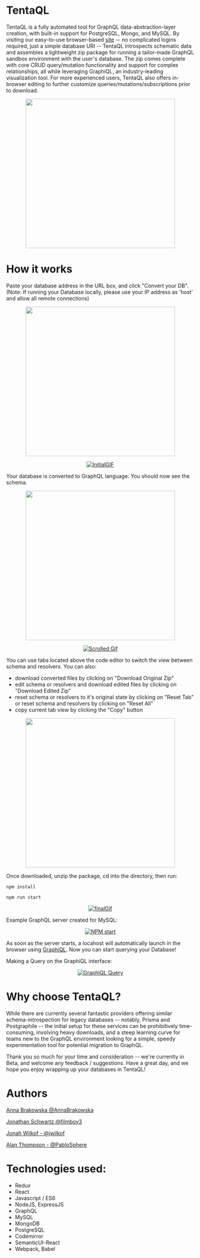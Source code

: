 # TentaQL

TentaQL is a fully automated tool for GraphQL data-abstraction-layer creation, with built-in support for PostgreSQL, Mongo, and MySQL. By visiting our easy-to-use browser-based [site](https://www.tentaql.com) -- no complicated logins required, just a simple database URI -- TentaQL introspects schematic data and assembles a lightweight zip package for running a tailor-made GraphQL sandbox environment with the user's database. The zip comes complete with core CRUD query/mutation functionality and support for complex relationships, all while leveraging GraphiQL, an industry-leading visualization tool. For more experienced users, TentaQL also offers in-browser editing to further customize queries/mutations/subscriptions prior to download.

<p align="center">
<img src="https://github.com/TentaQL/tentaQL/blob/master/assets/Octopus.png" align="center" height="400">
</p>

# How it works

Paste your database address in the URL box, and click "Convert your DB". (Note: If running your Database locally, please use your IP address as 'host' and allow all remote connections)

<p align="center">
<img src="https://github.com/TentaQL/tentaQL/blob/master/assets/demo1.png" align="center" height="400">
</p>

<p align="center"><a href="http://www.tentaql.com"><img src="https://github.com/TentaQL/tentaQL/blob/master/assets/Gif_interface.gif" alt="InitialGIF"/></a></p>


Your database is converted to GraphQL language. You should now see the schema.

<p align="center">
<img src="https://github.com/TentaQL/tentaQL/blob/master/assets/demo2.png" align="center" height="400">
</p>


<p align="center"><a href="http://www.tentaql.com"><img src="https://github.com/TentaQL/tentaQL/blob/master/assets/Gif_Scroll.gif" alt="Scrolled Gif"/></a></p>

You can use tabs located above the code editor to switch the view between schema and resolvers.
You can also:
* download converted files by clicking on "Download Original Zip"
* edit schema or resolvers and download edited files by clicking on "Download Edited Zip"
* reset schema or resolvers to it's original state by clicking on "Reset Tab" or reset schema and resolvers by clicking on "Reset All"
* copy current tab view by clicking the "Copy" button

<p align="center">
<img src="https://github.com/TentaQL/tentaQL/blob/master/assets/demo3.png" align="center" height="400">
</p>

Once downloaded, unzip the package, cd into the directory, then run:

```npm install```

```npm run start``` 

<p align="center"><a href="http://www.tentaql.com"><img src="https://github.com/TentaQL/tentaQL/blob/master/assets/Gif_NPMinstall.gif" alt="finalGif"/></a></p>

Example GraphQL server created for MySQL:
<p align="center"><a href="http://www.tentaql.com"><img src="https://github.com/TentaQL/tentaQL/blob/master/assets/Gif_npmrunStart.gif" alt="NPM start"/></a></p>

As soon as the server starts, a locahost will automatically launch in the browser using <a href="https://github.com/graphql/graphiql">GraphiQL</a>.  Now you can start querying your Database!

Making a Query on the GraphiQL interface:
<p align="center"><a href="http://www.tentaql.com"><img src="https://github.com/TentaQL/tentaQL/blob/master/assets/Gif_GraphQLQuery.gif" alt="GraphiQL Query"/></a></p>

# Why choose TentaQL?

While there are currently several fantastic providers offering similar schema-introspection for legacy databases -- notably, Prisma and Postgraphile -- the initial setup for these services can be prohibitively time-consuming, involving heavy downloads, and a steep learning curve for teams new to the GraphQL environment looking for a simple, speedy experimentation tool for potential migration to GraphQL.

Thank you so much for your time and consideration -- we're currently in Beta, and welcome any feedback / suggestions. Have a great day, and we hope you enjoy wrapping up your databases in TentaQL!



# Authors

[Anna Brakowska @AnnaBrakowska](https://github.com/AnnaBrakowska)

[Jonathan Schwartz @filmboy3](https://github.com/filmboy3)

[Jonah Wilkof - @jwilkof](https://github.com/jwilkof)

[Alan Thompson - @PabloSphere](https://github.com/PabloSphere)


# Technologies used:
* Redux
* React
* Javascript / ES6
* NodeJS, ExpressJS
* GraphQL
* MySQL
* MongoDB
* PostgreSQL
* Codemirror
* SemanticUI-React
* Webpack, Babel